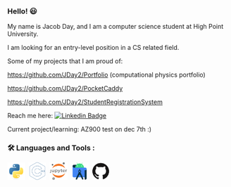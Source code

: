 ### Hello! :smiley: 
My name is Jacob Day, and I am a computer science student at High Point University.

I am looking for an entry-level position in a CS related field. 

Some of my projects that I am proud of:

https://github.com/JDay2/Portfolio          (computational physics portfolio)



https://github.com/JDay2/PocketCaddy

https://github.com/JDay2/StudentRegistrationSystem


Reach me here: [![Linkedin Badge](https://img.shields.io/badge/-kakbar-blue?style=flat&logo=Linkedin&logoColor=white)](https://www.linkedin.com/in/jacob-day00/)

Current project/learning:
AZ900 test on dec 7th :)


### :hammer_and_wrench: Languages and Tools :
<div>
  <img src='https://github.com/devicons/devicon/blob/master/icons/python/python-original.svg' title='Python' alt='Python' width="40" height="40"/>&nbsp;
  <img src='https://github.com/devicons/devicon/blob/master/icons/cplusplus/cplusplus-line.svg' title='C++' alt='C++' width="40" height="40"/>&nbsp;
  <img src='https://github.com/devicons/devicon/blob/master/icons/jupyter/jupyter-original-wordmark.svg' title='Jupyter Notebook' alt='Jupyter' width="40" height="40"/>&nbsp;
  <img src='https://github.com/devicons/devicon/blob/master/icons/androidstudio/androidstudio-original.svg' title='Android Studio' alt='Android' width="40" height="40"/>&nbsp;
  <img src='https://github.com/devicons/devicon/blob/master/icons/github/github-original.svg' title='Github' alt='Github' width="40" height="40"/>&nbsp;
</div>
<!---
JDay2/JDay2 is a ✨ special ✨ repository because its `README.md` (this file) appears on your GitHub profile.
You can click the Preview link to take a look at your changes.
--->
